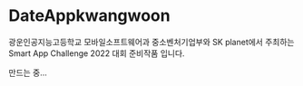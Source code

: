 # DateAppkwangwoon
광운인공지능고등학교 모바일소프트웨어과 중소벤처기업부와 SK planet에서 주최하는 Smart App Challenge 2022 대회 준비작품 입니다.

만드는 중...
